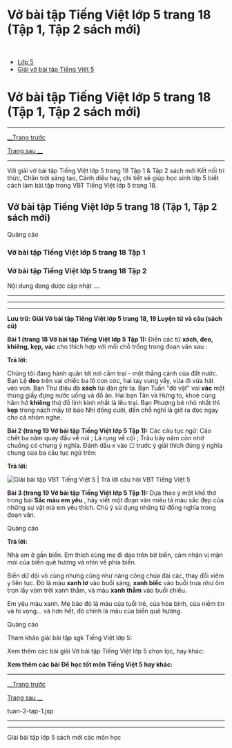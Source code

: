 # Vở bài tập Tiếng Việt lớp 5 trang 18 (Tập 1, Tập 2 sách mới)

﻿

  * [Lớp 5](https://vietjack.com/series/lop-5.jsp)
  * [Giải vở bài tập Tiếng Việt 5](https://vietjack.com/giai-vo-bai-tap-tieng-viet-5/index.jsp)



# Vở bài tập Tiếng Việt lớp 5 trang 18 (Tập 1, Tập 2 sách mới)

* * *

[__Trang trước](https://vietjack.com/giai-vo-bai-tap-tieng-viet-5/tuan-3-tap-1.jsp)

[Trang sau __](https://vietjack.com/giai-vo-bai-tap-tieng-viet-5/tuan-3-tap-1.jsp)

* * *

Với giải vở bài tập Tiếng Việt lớp 5 trang 18 Tập 1 & Tập 2 sách mới Kết nối tri thức, Chân trời sáng tạo, Cánh diều hay, chi tiết sẽ giúp học sinh lớp 5 biết cách làm bài tập trong VBT Tiếng Việt lớp 5 trang 18.

## Vở bài tập Tiếng Việt lớp 5 trang 18 (Tập 1, Tập 2 sách mới)

Quảng cáo

### Vở bài tập Tiếng Việt lớp 5 trang 18 Tập 1

### Vở bài tập Tiếng Việt lớp 5 trang 18 Tập 2

Nội dung đang được cập nhật ....

* * *

* * *

* * *

**Lưu trữ: Giải Vở bài tập Tiếng Việt lớp 5 trang 18, 19 Luyện từ và câu (sách cũ)**

**Bài 1 (trang 18 Vở bài tập Tiếng Việt lớp 5 Tập 1):** Điền các từ **xách, đeo, khiêng, kẹp, vác** cho thích hợp với mỗi chỗ trống trong đoạn văn sau :

**Trả lời:**

Chúng tôi đang hành quân tới nơi cắm trại - một thắng cảnh của đất nước. Bạn Lệ **đeo** trên vai chiếc ba lô con cóc, hai tay vung vẩy, vừa đi vừa hát véo von. Bạn Thư điệu đà **xách** túi đàn ghi ta. Bạn Tuấn "đô vật" vai **vác** một thùng giấy đựng nước uống và đồ ăn. Hai bạn Tân và Hưng to, khoẻ cùng hăm hở **khiêng** thứ đồ lỉnh kỉnh nhất là lều trại. Bạn Phượng bé nhỏ nhất thì **kẹp** trong nách mấy tờ báo Nhi đồng cười, đến chỗ nghỉ là giở ra đọc ngay cho cả nhóm nghe.

**Bài 2 (trang 19 Vở bài tập Tiếng Việt lớp 5 Tập 1):** Các câu tục ngữ: Cáo chết ba năm quay đầu về núi ; Lá rụng về cội ; Trâu bảy năm còn nhớ chuồng có chung ý nghĩa. Đánh dấu x vào ☐ trước ý giải thích đúng ý nghĩa chung của ba câu tục ngữ trên:

**Trả lời:**

![Giải bài tập VBT Tiếng Việt 5 | Trả lời câu hỏi VBT Tiếng Việt 5](https://vietjack.com/giai-vo-bai-tap-tieng-viet-5/images/luyen-tu-va-cau-tuan-3-trang-18-19-tap-1.PNG)

**Bài 3 (trang 19 Vở bài tập Tiếng Việt lớp 5 Tập 1):** Dựa theo ý một khổ thơ trong bài **Sắc màu em yêu** , hãy viết một đoạn văn miêu tả màu sắc đẹp của những sự vật mà em yêu thích. Chú ý sử dụng những từ đồng nghĩa trong đoạn văn.

Quảng cáo

**Trả lời:**

Nhà em ở gần biển. Em thích cùng mẹ đi dạo trên bờ biển, cảm nhận vị mặn mòi của biển quê hương và nhìn về phía biển. 

Biển dữ dội vô cùng nhưng cũng như nàng công chúa đài các, thay đổi xiêm y liên tục. Đó là màu **xanh lơ** vào buổi sáng, **xanh biếc** vào buổi trưa như ôm trọn lấy vòm trời xanh thẳm, và màu **xanh thẫm** vào buổi chiều. 

Em yêu màu xanh. Mẹ bảo đó là màu của tuổi trẻ, của hòa bình, của niềm tin và hi vọng... và hơn hết, đó chính là màu của biển quê hương. 

Quảng cáo

Tham khảo giải bài tập sgk Tiếng Việt lớp 5:

Xem thêm các bài giải Vở bài tập Tiếng Việt lớp 5 chọn lọc, hay khác:

**Xem thêm các bài Để học tốt môn Tiếng Việt 5 hay khác:**

* * *

[__Trang trước](https://vietjack.com/giai-vo-bai-tap-tieng-viet-5/tuan-3-tap-1.jsp)

[Trang sau __](https://vietjack.com/giai-vo-bai-tap-tieng-viet-5/tuan-3-tap-1.jsp)

tuan-3-tap-1.jsp

* * *

* * *

Giải bài tập lớp 5 sách mới các môn học
